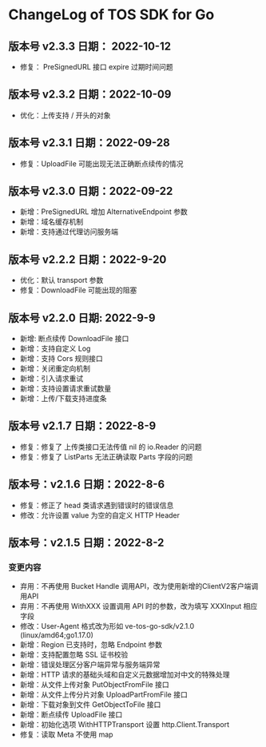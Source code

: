 # ChangeLog of TOS SDK for Go

## 版本号 v2.3.3 日期： 2022-10-12
- 修复： PreSignedURL 接口 expire 过期时间问题

## 版本号 v2.3.2 日期：2022-10-09
- 优化：上传支持 / 开头的对象

## 版本号 v2.3.1 日期：2022-09-28
- 修复：UploadFile 可能出现无法正确断点续传的情况

## 版本号 v2.3.0 日期：2022-09-22
- 新增：PreSignedURL 增加 AlternativeEndpoint 参数
- 新增：域名缓存机制
- 新增：支持通过代理访问服务端

## 版本号 v2.2.2 日期：2022-9-20
- 优化：默认 transport 参数
- 修复：DownloadFile 可能出现的阻塞

## 版本号 v2.2.0 日期: 2022-9-9
- 新增: 断点续传 DownloadFile 接口
- 新增：支持自定义 Log
- 新增：支持 Cors 规则接口
- 新增：关闭重定向机制
- 新增：引入请求重试
- 新增：支持设置请求重试数量
- 新增：上传/下载支持进度条


## 版本号 v2.1.7 日期：2022-8-9
- 修复：修复了 上传类接口无法传值 nil 的 io.Reader 的问题
- 修复：修复了 ListParts 无法正确读取 Parts 字段的问题

## 版本号：v2.1.6 日期：2022-8-6
- 修复：修正了 head 类请求遇到错误时的错误信息
- 修改：允许设置 value 为空的自定义 HTTP Header 

## 版本号：v2.1.5 日期：2022-8-2
### 变更内容
- 弃用：不再使用 Bucket Handle 调用API，改为使用新增的ClientV2客户端调用API
- 弃用：不再使用 WithXXX 设置调用 API 时的参数，改为填写 XXXInput 相应字段
- 修改：User-Agent 格式改为形如 ve-tos-go-sdk/v2.1.0 (linux/amd64;go1.17.0)
- 新增：Region 已支持时，忽略 Endpoint 参数
- 新增：支持配置忽略 SSL 证书校验
- 新增：错误处理区分客户端异常与服务端异常
- 新增：HTTP 请求的基础头域和自定义元数据增加对中文的特殊处理
- 新增：从文件上传对象 PutObjectFromFile 接口
- 新增：从文件上传分片对象 UploadPartFromFile 接口
- 新增：下载对象到文件 GetObjectToFile 接口
- 新增：断点续传 UploadFile 接口
- 新增：初始化选项 WithHTTPTransport 设置 http.Client.Transport
- 修复：读取 Meta 不使用 map

